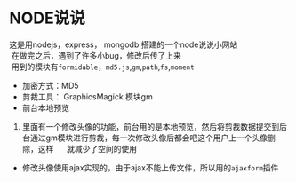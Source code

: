 # NODE说说    
 这是用nodejs，express， mongodb 搭建的一个node说说小网站    
  在做完之后，遇到了许多小bug，修改后传了上来    
  用到的模块有`formidable`，`md5.js`,`gm`,`path`,`fs`,`moment`        
* 加密方式：MD5    
* 剪裁工具： GraphicsMagick 模块gm    
* 前台本地预览    
  
  
1. 里面有一个修改头像的功能，前台用的是本地预览，然后将剪裁数据提交到后台通过gm模块进行剪裁，每一次修改头像后都会吧这个用户上一个头像删除，这样    
  就减少了空间的使用    
* 修改头像使用ajax实现的，由于ajax不能上传文件，所以用的`ajaxform`插件
